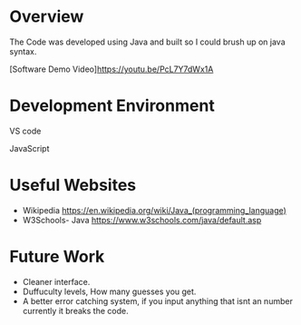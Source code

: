 # Overview

The Code was developed using Java and built so I could brush up on java syntax.



[Software Demo Video]https://youtu.be/PcL7Y7dWx1A

# Development Environment

VS code

JavaScript 

# Useful Websites



- Wikipedia https://en.wikipedia.org/wiki/Java_(programming_language)
- W3Schools- Java https://www.w3schools.com/java/default.asp

# Future Work



- Cleaner interface.
- Duffuculty levels, How many guesses you get.
- A better error catching system, if you input anything that isnt an number currently it breaks the code.